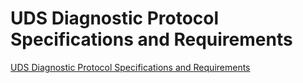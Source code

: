 # UDS Diagnostic Protocol Specifications and Requirements
[UDS Diagnostic Protocol Specifications and Requirements](https://aiwithcloud.com/2022/09/16/uds_diagnostic_protocol_specifications_and_requirements/)